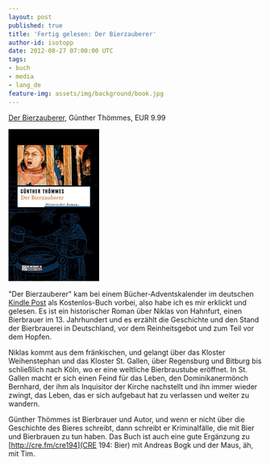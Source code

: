 ```yaml
---
layout: post
published: true
title: 'Fertig gelesen: Der Bierzauberer'
author-id: isotopp
date: 2012-08-27 07:00:00 UTC
tags:
- buch
- media
- lang_de
feature-img: assets/img/background/book.jpg
---
```

[Der Bierzauberer](http://www.amazon.de/Der-Bierzauberer-Historischer-Roman-ebook/dp/B004U5P7UY),
Günther Thömmes, EUR 9.99

![Tömmes: Der Bierzauberer](/uploads/bierzauberer.png)

"Der Bierzauberer" kam bei einem Bücher-Adventskalender im deutschen 
[Kindle Post](http://www.kindlepost.de/)
als Kostenlos-Buch vorbei, also habe ich es mir erklickt und gelesen.  Es
ist ein historischer Roman über Niklas von Hahnfurt, einen Bierbrauer im 13. 
Jahrhundert und es erzählt die Geschichte und den Stand der Bierbrauerei in
Deutschland, vor dem Reinheitsgebot und zum Teil vor dem Hopfen.

Niklas kommt aus dem fränkischen, und gelangt über das Kloster Weihenstephan
und das Kloster St.  Gallen, über Regensburg und Bitburg bis schließlich
nach Köln, wo er eine weltliche Bierbraustube eröffnet.  In St.  Gallen
macht er sich einen Feind für das Leben, den Dominikanermönch Bernhard, der
ihm als Inquisitor der Kirche nachstellt und ihn immer wieder zwingt, das
Leben, das er sich aufgebaut hat zu verlassen und weiter zu wandern.

Günther Thömmes ist Bierbrauer und Autor, und wenn er nicht über die
Geschichte des Bieres schreibt, dann schreibt er Kriminalfälle, die mit Bier
und Bierbrauen zu tun haben.  Das Buch ist auch eine gute Ergänzung zu 
[http://cre.fm/cre194](CRE 194: Bier) mit Andreas Bogk und der Maus,
äh, mit Tim.

